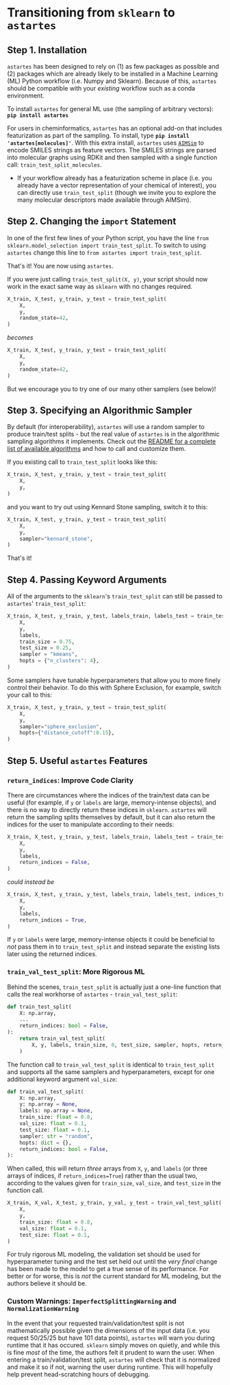 # Transitioning from `sklearn` to `astartes`
## Step 1. Installation
`astartes` has been designed to rely on (1) as few packages as possible and (2) packages which are already likely to be installed in a Machine Learning (ML) Python workflow (i.e. Numpy and Sklearn). Because of this, `astartes` should be compatible with your _existing_ workflow such as a conda environment.

To install `astartes` for general ML use (the sampling of arbitrary vectors): __`pip install astartes`__

For users in cheminformatics, `astartes` has an optional add-on that includes featurization as part of the sampling. To install, type __`pip install 'astartes[molecules]'`__. With this extra install, `astartes` uses  [`AIMSim`](https://vlachosgroup.github.io/AIMSim/README.html) to encode SMILES strings as feature vectors. The SMILES strings are parsed into molecular graphs using RDKit and then sampled with a single function call: `train_test_split_molecules`.
 - If your workflow already has a featurization scheme in place (i.e. you already have a vector representation of your chemical of interest), you can directly use `train_test_split` (though we invite you to explore the many molecular descriptors made available through AIMSim).

## Step 2. Changing the `import` Statement
In one of the first few lines of your Python script, you have the line `from sklearn.model_selection import train_test_split`. To switch to using `astartes` change this line to `from astartes import train_test_split`.

That's it! You are now using `astartes`.

If you were just calling `train_test_split(X, y)`, your script should now work in the exact same way as `sklearn` with no changes required. 

```python
X_train, X_test, y_train, y_test = train_test_split(
    X,
    y,
    random_state=42,
)
```
_becomes_
```python
X_train, X_test, y_train, y_test = train_test_split(
    X,
    y,
    random_state=42,
)
```
But we encourage you to try one of our many other samplers (see below)!

## Step 3. Specifying an Algorithmic Sampler
By default (for interoperability), `astartes` will use a random sampler to produce train/test splits - but the real value of `astartes` is in the algorithmic sampling algorithms it implements. Check out the [README for a complete list of available algorithms](https://github.com/JacksonBurns/astartes#implemented-sampling-algorithms) and how to call and customize them.

If you existing call to `train_test_split` looks like this:
```python
X_train, X_test, y_train, y_test = train_test_split(
    X,
    y,
)
```
and you want to try out using Kennard Stone sampling, switch it to this:
```python
X_train, X_test, y_train, y_test = train_test_split(
    X,
    y,
    sampler="kennard_stone",
)
```
That's it!

## Step 4. Passing Keyword Arguments

All of the arguments to the `sklearn`'s `train_test_split` can still be passed to `astartes`' `train_test_split`:
```python
X_train, X_test, y_train, y_test, labels_train, labels_test = train_test_split(
    X,
    y,
    labels,
    train_size = 0.75,
    test_size = 0.25,
    sampler = "kmeans",
    hopts = {"n_clusters": 4},
)
```

Some samplers have tunable hyperparameters that allow you to more finely control their behavior. To do this with Sphere Exclusion, for example, switch your call to this:
```python
X_train, X_test, y_train, y_test = train_test_split(
    X,
    y,
    sampler="sphere_exclusion",
    hopts={"distance_cutoff":0.15},
)
```

## Step 5. Useful `astartes` Features

### `return_indices`: Improve Code Clarity
There are circumstances where the indices of the train/test data can be useful (for example, if `y` or `labels` are large, memory-intense objects), and there is no way to directly return these indices in `sklearn`. `astartes` will return the sampling splits themselves by default, but it can also return the indices for the user to manipulate according to their needs:
```python
X_train, X_test, y_train, y_test, labels_train, labels_test = train_test_split(
    X,
    y,
    labels,
    return_indices = False,
)
```
_could instead be_
```python
X_train, X_test, y_train, y_test, labels_train, labels_test, indices_train, indices_test = train_test_split(
    X,
    y,
    labels,
    return_indices = True,
)
```
If `y` or `labels` were large, memory-intense objects it could be beneficial to _not_ pass them in to `train_test_split` and instead separate the existing lists later using the returned indices.

### `train_val_test_split`: More Rigorous ML
Behind the scenes, `train_test_split` is actually just a one-line function that calls the real workhorse of `astartes` - `train_val_test_split`:
```python
def train_test_split(
    X: np.array,
    ...
    return_indices: bool = False,
):
    return train_val_test_split(
        X, y, labels, train_size, 0, test_size, sampler, hopts, return_indices
    )
```
The function call to `train_val_test_split` is identical to `train_test_split` and supports all the same samplers and hyperparameters, except for one additional keyword argument `val_size`:
```python
def train_val_test_split(
    X: np.array,
    y: np.array = None,
    labels: np.array = None,
    train_size: float = 0.8,
    val_size: float = 0.1,
    test_size: float = 0.1,
    sampler: str = "random",
    hopts: dict = {},
    return_indices: bool = False,
):
```
When called, this will return _three_ arrays from `X`, `y`, and `labels` (or three arrays of indices, if `return_indices=True`) rather than the usual two, according to the values given for `train_size`, `val_size`, and `test_size` in the function call.
```python
X_train, X_val, X_test, y_train, y_val, y_test = train_val_test_split(
    X,
    y,
    train_size: float = 0.8,
    val_size: float = 0.1,
    test_size: float = 0.1,
)
```
For truly rigorous ML modeling, the validation set should be used for hyperparameter tuning and the test set held out until the _very final_ change has been made to the model to get a true sense of its performance. For better or for worse, this is _not_ the current standard for ML modeling, but the authors believe it should be.

### Custom Warnings: `ImperfectSplittingWarning` and `NormalizationWarning`
In the event that your requested train/validation/test split is not mathematically possible given the dimensions of the input data (i.e. you request 50/25/25 but have 101 data points), `astartes` will warn you during runtime that it has occured. `sklearn` simply moves on quietly, and while this is fine _most_ of the time, the authors felt it prudent to warn the user.
When entering a train/validation/test split, `astartes` will check that it is normalized and make it so if not, warning the user during runtime. This will hopefully help prevent head-scratching hours of debugging.
